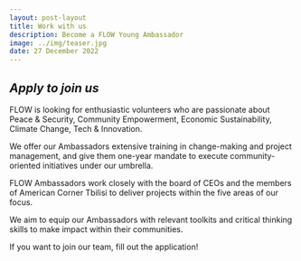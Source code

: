 ```yaml
---
layout: post-layout
title: Work with us
description: Become a FLOW Young Ambassador
image: ../img/teaser.jpg
date: 27 December 2022
---
```


## ***Apply to join us***

FLOW is looking for enthusiastic volunteers who are passionate about Peace
& Security, Community Empowerment, Economic Sustainability, Climate Change,
Tech & Innovation.

We offer our Ambassadors extensive training in change-making and project
management, and give them one-year mandate to execute community-oriented
initiatives under our umbrella.

FLOW Ambassadors work closely with the board of CEOs and the members of
American Corner Tbilisi to deliver projects within the five areas of our
focus.

We aim to equip our Ambassadors with relevant toolkits and critical
thinking skills to make impact within their communities.

If you want to join our team, fill out the application!